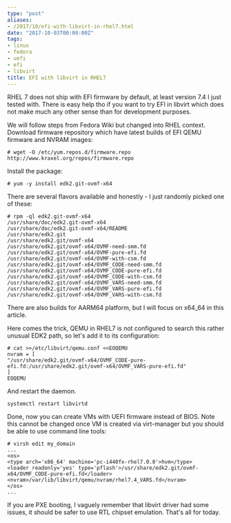 ```yaml
---
type: "post"
aliases:
- /2017/10/efi-with-libvirt-in-rhel7.html
date: "2017-10-03T00:00:00Z"
tags:
- linux
- fedora
- uefi
- efi
- libvirt
title: EFI with libvirt in RHEL7
---
```


RHEL 7 does not ship with EFI firmware by default, at least version 7.4 I just
tested with. There is easy help tho if you want to try EFI in libvirt which
does not make much any other sense than for development purposes.

We will follow steps from Fedora Wiki but changed into RHEL context. Download
firmware repository which have latest builds of EFI QEMU firmware and NVRAM
images:

    # wget -O /etc/yum.repos.d/firmware.repo http://www.kraxel.org/repos/firmware.repo

Install the package:

    # yum -y install edk2.git-ovmf-x64

There are several flavors available and honestly - I just randomly picked one
of these:

    # rpm -ql edk2.git-ovmf-x64
    /usr/share/doc/edk2.git-ovmf-x64
    /usr/share/doc/edk2.git-ovmf-x64/README
    /usr/share/edk2.git
    /usr/share/edk2.git/ovmf-x64
    /usr/share/edk2.git/ovmf-x64/OVMF-need-smm.fd
    /usr/share/edk2.git/ovmf-x64/OVMF-pure-efi.fd
    /usr/share/edk2.git/ovmf-x64/OVMF-with-csm.fd
    /usr/share/edk2.git/ovmf-x64/OVMF_CODE-need-smm.fd
    /usr/share/edk2.git/ovmf-x64/OVMF_CODE-pure-efi.fd
    /usr/share/edk2.git/ovmf-x64/OVMF_CODE-with-csm.fd
    /usr/share/edk2.git/ovmf-x64/OVMF_VARS-need-smm.fd
    /usr/share/edk2.git/ovmf-x64/OVMF_VARS-pure-efi.fd
    /usr/share/edk2.git/ovmf-x64/OVMF_VARS-with-csm.fd

There are also builds for AARM64 platform, but I will focus on x64_64 in this
article.

Here comes the trick, QEMU in RHEL7 is not configured to search this rather
unusual EDK2 path, so let's add it to its configuration:

    # cat >>/etc/libvirt/qemu.conf <<EOQEMU
    nvram = [
    "/usr/share/edk2.git/ovmf-x64/OVMF_CODE-pure-efi.fd:/usr/share/edk2.git/ovmf-x64/OVMF_VARS-pure-efi.fd"
    ]
    EOQEMU

And restart the daemon.

    systemctl restart libvirtd

Done, now you can create VMs with UEFI firmware instead of BIOS. Note this
cannot be changed once VM is created via virt-manager but you should be able
to use command line tools:

    # virsh edit my_domain
    ...
    <os>
    <type arch='x86_64' machine='pc-i440fx-rhel7.0.0'>hvm</type>
    <loader readonly='yes' type='pflash'>/usr/share/edk2.git/ovmf-x64/OVMF_CODE-pure-efi.fd</loader>
    <nvram>/var/lib/libvirt/qemu/nvram/rhel7.4_VARS.fd</nvram>
    </os>
    ...

If you are PXE booting, I vaguely remember that libvirt driver had some
issues, it should be safer to use RTL chipset emulation. That's all for today.

